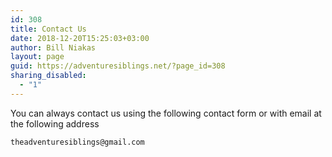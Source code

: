 ```yaml
---
id: 308
title: Contact Us
date: 2018-12-20T15:25:03+03:00
author: Bill Niakas
layout: page
guid: https://adventuresiblings.net/?page_id=308
sharing_disabled:
  - "1"
---
```

You can always contact us using the following contact form or with email at the following address

`theadventuresiblings@gmail.com`

&nbsp;

<div id='contact-form-308'>
</div>